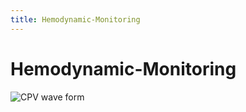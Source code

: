 ```yaml
---
title: Hemodynamic-Monitoring
---
```

# Hemodynamic-Monitoring

![CPV wave form](https://i.imgur.com/YWT8YL1.png)

